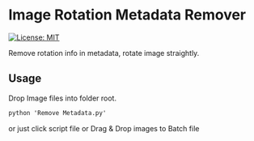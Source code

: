 # Image Rotation Metadata Remover
[![License: MIT](https://img.shields.io/badge/License-MIT-green.svg)](https://opensource.org/licenses/MIT)

Remove rotation info in metadata, rotate image straightly.
## Usage
Drop Image files into folder root.

```cmd
python 'Remove Metadata.py'
```

or just click script file
or Drag & Drop images to Batch file
